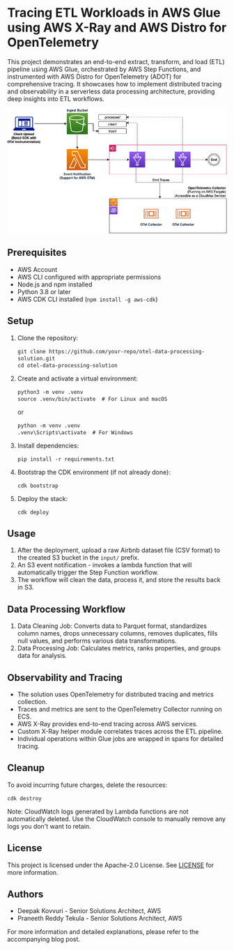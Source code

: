 # Tracing ETL Workloads in AWS Glue using AWS X-Ray and AWS Distro for OpenTelemetry

This project demonstrates an end-to-end extract, transform, and load (ETL) pipeline using AWS Glue, orchestrated by AWS Step Functions, and instrumented with AWS Distro for OpenTelemetry (ADOT) for comprehensive tracing. It showcases how to implement distributed tracing and observability in a serverless data processing architecture, providing deep insights into ETL workflows.

<p align="center">
  <img src="arch.png" alt="Architecture Diagram">
</p>

## Prerequisites

- AWS Account
- AWS CLI configured with appropriate permissions
- Node.js and npm installed
- Python 3.8 or later
- AWS CDK CLI installed (`npm install -g aws-cdk`)

## Setup

1. Clone the repository:
   ```
   git clone https://github.com/your-repo/otel-data-processing-solution.git
   cd otel-data-processing-solution
   ```

2. Create and activate a virtual environment:
   ```
   python3 -m venv .venv
   source .venv/bin/activate  # For Linux and macOS
   ```
   or
   ```
   python -m venv .venv
   .venv\Scripts\activate  # For Windows
   ```

3. Install dependencies:
   ```
   pip install -r requirements.txt
   ```

4. Bootstrap the CDK environment (if not already done):
   ```
   cdk bootstrap
   ```

5. Deploy the stack:
   ```
   cdk deploy
   ```

## Usage

1. After the deployment, upload a raw Airbnb dataset file (CSV format) to the created S3 bucket in the `input/` prefix.
2. An S3 event notification - invokes a lambda function that will automatically trigger the Step Function workflow.
3. The workflow will clean the data, process it, and store the results back in S3.

## Data Processing Workflow

1. Data Cleaning Job: Converts data to Parquet format, standardizes column names, drops unnecessary columns, removes duplicates, fills null values, and performs various data transformations.
2. Data Processing Job: Calculates metrics, ranks properties, and groups data for analysis.

## Observability and Tracing

- The solution uses OpenTelemetry for distributed tracing and metrics collection.
- Traces and metrics are sent to the OpenTelemetry Collector running on ECS.
- AWS X-Ray provides end-to-end tracing across AWS services.
- Custom X-Ray helper module correlates traces across the ETL pipeline.
- Individual operations within Glue jobs are wrapped in spans for detailed tracing.

## Cleanup

To avoid incurring future charges, delete the resources:

```
cdk destroy
```

Note: CloudWatch logs generated by Lambda functions are not automatically deleted. Use the CloudWatch console to manually remove any logs you don't want to retain.

## License

This project is licensed under the Apache-2.0 License. See [LICENSE](LICENSE) for more information.

## Authors

- Deepak Kovvuri - Senior Solutions Architect, AWS
- Praneeth Reddy Tekula - Senior Solutions Architect, AWS

For more information and detailed explanations, please refer to the accompanying blog post.